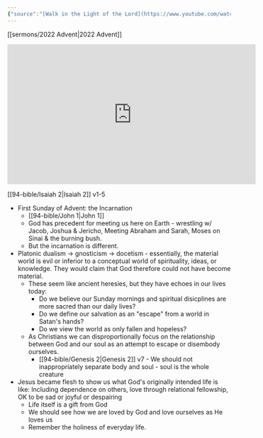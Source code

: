 ```yaml
---
{"source":"[Walk in the Light of the Lord](https://www.youtube.com/watch?v=_1TC6L26iBw)","clipped":"2022-11-27","dg-publish":true,"grade":2,"context":"Personal","type":"Resource","status":"Evergreen","topic":["Sermon"],"dateCreated":"2023-08-09","permalink":"/sermons/2022-11-27-walk-in-the-light-of-the-lord/","dgPassFrontmatter":true}
---
```



[[sermons/2022 Advent\|2022 Advent]]

<iframe width="560" height="315" src="https://www.youtube.com/embed/_1TC6L26iBw" title="YouTube video player" frameborder="0" allow="accelerometer; autoplay; clipboard-write; encrypted-media; gyroscope; picture-in-picture" allowfullscreen></iframe>

[[94-bible/Isaiah 2\|Isaiah 2]] v1-5

* First Sunday of Advent: the Incarnation
    * [[94-bible/John 1\|John 1]]
    * God has precedent for meeting us here on Earth - wrestling w/ Jacob, Joshua & Jericho, Meeting Abraham and Sarah, Moses on Sinai & the burning bush.
    * But the incarnation is different.
* Platonic dualism -> gnosticism -> docetism - essentially, the material world is evil or inferior to a conceptual world of spirituality, ideas, or knowledge. They would claim that God therefore could not have become material.
    * These seem like ancient heresies, but they have echoes in our lives today:
        * Do we believe our Sunday mornings and spiritual disicplines are more sacred than our daily lives?
        * Do we define our salvation as an "escape" from a world in Satan's hands?
        * Do we view the world as only fallen and hopeless?
    * As Christians we can disproportionally focus on the relationship between God and our soul as an attempt to escape or disembody ourselves.
        * [[94-bible/Genesis 2\|Genesis 2]] v7 - We should not inappropriately separate body and soul - soul is the whole creature
* Jesus became flesh to show us what God's originally intended life is like: Including dependence on others, love through relational fellowship, OK to be sad or joyful or despairing
    * Life itself is a gift from God
    * We should see how we are loved by God and love ourselves as He loves us
    * Remember the holiness of everyday life.